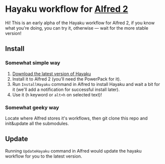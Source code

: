 # Hayaku workflow for [Alfred 2](http://www.alfredapp.com/)

Hi! This is an early alpha of the Hayaku workflow for Alfred 2, if you know what you're doing, you can try it, otherwise — wait for the more stable version!

## Install

### Somewhat simple way

1. [Download the latest version of Hayaku](http://hayakubundle.com/downloads/hayaku.alfredworkflow)
2. Install it to Alfred 2 (you'll need the PowerPack for it).
3. Run `InstallHayaku` command in Alfred to install Hayaku and wait a bit for it (we'll add a notification for successful install later).
4. Use it (`h` keyword or `alt+h` on selected text)!

### Somewhat geeky way

Locate where Alfred stores it's workflows, then git clone this repo and init&update all the submodules.

## Update

Running `UpdateHayaku` command in Alfred would update the hayaku workflow for you to the latest version.